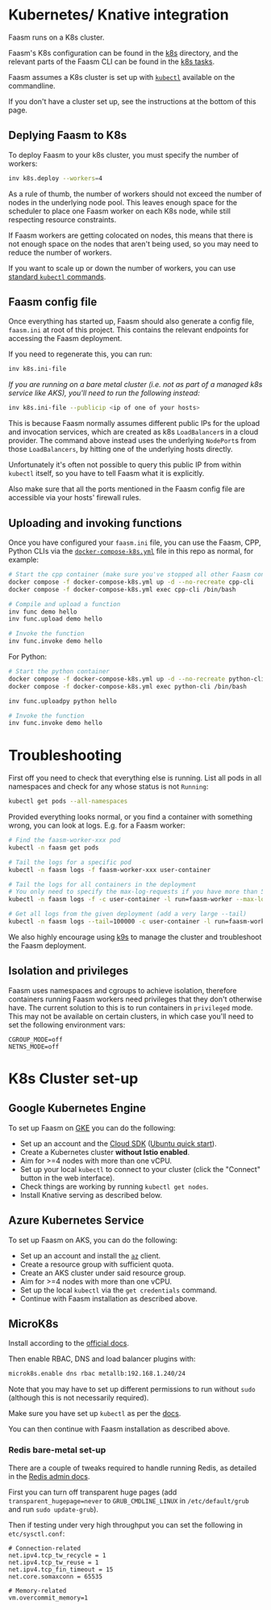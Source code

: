 # Kubernetes/ Knative integration

Faasm runs on a K8s cluster.

Faasm's K8s configuration can be found in the [k8s](../deploy/k8s) directory,
and the relevant parts of the Faasm CLI can be found in the [k8s
tasks](../tasks/k8s.py).

Faasm assumes a K8s cluster is set up with
[`kubectl`](https://kubernetes.io/docs/tasks/tools/install-kubectl/) available
on the commandline.

If you don't have a cluster set up, see the instructions at the bottom of this
page.

## Deplying Faasm to K8s

To deploy Faasm to your k8s cluster, you must specify the number of workers:

```bash
inv k8s.deploy --workers=4
```

As a rule of thumb, the number of workers should not exceed the number of nodes
in the underlying node pool. This leaves enough space for the scheduler to
place one Faasm worker on each K8s node, while still respecting resource
constraints.

If Faasm workers are getting colocated on nodes, this means that there is not
enough space on the nodes that aren't being used, so you may need to reduce the
number of workers.

If you want to scale up or down the number of workers, you can use [standard
`kubectl` commands](https://kubernetes.io/docs/concepts/workloads/controllers/deployment/#scaling-a-deployment).

## Faasm config file

Once everything has started up, Faasm should also generate a config file,
`faasm.ini` at root of this project. This contains the relevant endpoints for
accessing the Faasm deployment.

If you need to regenerate this, you can run:

```bash
inv k8s.ini-file
```

*If you are running on a bare metal cluster (i.e. not as part of a managed k8s
service like AKS), you'll need to run the following instead:*

```bash
inv k8s.ini-file --publicip <ip of one of your hosts>
```

This is because Faasm normally assumes different public IPs for the upload and
invocation services, which are created as k8s `LoadBalancer`s in a cloud
provider. The command above instead uses the underlying `NodePort`s from those
`LoadBalancers`, by hitting one of the underlying hosts directly.

Unfortunately it's often not possible to query this public IP from within
`kubectl` itself, so you have to tell Faasm what it is explicitly.

Also make sure that all the ports mentioned in the Faasm config file are
accessible via your hosts' firewall rules.

## Uploading and invoking functions

Once you have configured your `faasm.ini` file, you can use the Faasm, CPP,
Python CLIs via the [`docker-compose-k8s.yml`](../docker-compose-k8s.yml) file
in this repo as normal, for example:

```bash
# Start the cpp container (make sure you've stopped all other Faasm containers)
docker compose -f docker-compose-k8s.yml up -d --no-recreate cpp-cli
docker compose -f docker-compose-k8s.yml exec cpp-cli /bin/bash

# Compile and upload a function
inv func demo hello
inv func.upload demo hello

# Invoke the function
inv func.invoke demo hello
```

For Python:

```bash
# Start the python container
docker compose -f docker-compose-k8s.yml up -d --no-recreate python-cli
docker compose -f docker-compose-k8s.yml exec python-cli /bin/bash

inv func.uploadpy python hello

# Invoke the function
inv func.invoke demo hello
```

# Troubleshooting

First off you need to check that everything else is running. List all pods in
all namespaces and check for any whose status is not `Running`:

```bash
kubectl get pods --all-namespaces
```

Provided everything looks normal, or you find a container with something wrong,
you can look at logs. E.g. for a Faasm worker:

```bash
# Find the faasm-worker-xxx pod
kubectl -n faasm get pods

# Tail the logs for a specific pod
kubectl -n faasm logs -f faasm-worker-xxx user-container

# Tail the logs for all containers in the deployment
# You only need to specify the max-log-requests if you have more than 5
kubectl -n faasm logs -f -c user-container -l run=faasm-worker --max-log-requests=<N_CONTAINERS>

# Get all logs from the given deployment (add a very large --tail)
kubectl -n faasm logs --tail=100000 -c user-container -l run=faasm-worker --max-log-requests=10 > /tmp/out.log
```

We also highly encourage using [k9s](https://k9scli.io/) to manage the cluster
and troubleshoot the Faasm deployment.

## Isolation and privileges

Faasm uses namespaces and cgroups to achieve isolation, therefore containers
running Faasm workers need privileges that they don't otherwise have. The
current solution to this is to run containers in `privileged` mode. This may not
be available on certain clusters, in which case you'll need to set the following
environment vars:

```
CGROUP_MODE=off
NETNS_MODE=off
```

# K8s Cluster set-up

## Google Kubernetes Engine

To set up Faasm on [GKE](https://console.cloud.google.com/kubernetes) you can do
the following:

- Set up an account and the [Cloud SDK](https://cloud.google.com/sdk) ([Ubuntu
  quick start](https://cloud.google.com/sdk/docs/quickstart-debian-ubuntu)).
- Create a Kubernetes cluster **without Istio enabled**.
- Aim for >=4 nodes with more than one vCPU.
- Set up your local `kubectl` to connect to your cluster (click the "Connect"
  button in the web interface).
- Check things are working by running `kubectl get nodes`.
- Install Knative serving as described below.

## Azure Kubernetes Service

To set up Faasm on AKS, you can do the following:

- Set up an account and install the
  [`az`](https://docs.microsoft.com/en-us/cli/azure/install-azure-cli) client.
- Create a resource group with sufficient quota.
- Create an AKS cluster under said resource group.
- Aim for >=4 nodes with more than one vCPU.
- Set up the local `kubectl` via the `get credentials` command.
- Continue with Faasm installation as described above.

## MicroK8s

Install according to the [official docs](https://microk8s.io/).

Then enable RBAC, DNS and load balancer plugins with:

```bash
microk8s.enable dns rbac metallb:192.168.1.240/24
```

Note that you may have to set up different permissions to run without `sudo`
(although this is not necessarily required).

Make sure you have set up `kubectl` as per the
[docs](https://microk8s.io/docs/working-with-kubectl).

You can then continue with Faasm installation as described above.

### Redis bare-metal set-up

There are a couple of tweaks required to handle running Redis, as detailed in
the [Redis admin docs](https://redis.io/topics/admin).

First you can turn off transparent huge pages (add `transparent_hugepage=never`
to `GRUB_CMDLINE_LINUX` in `/etc/default/grub` and run `sudo update-grub`).

Then if testing under very high throughput you can set the following in
`etc/sysctl.conf`:

```
# Connection-related
net.ipv4.tcp_tw_recycle = 1
net.ipv4.tcp_tw_reuse = 1
net.ipv4.tcp_fin_timeout = 15
net.core.somaxconn = 65535

# Memory-related
vm.overcommit_memory=1
```
